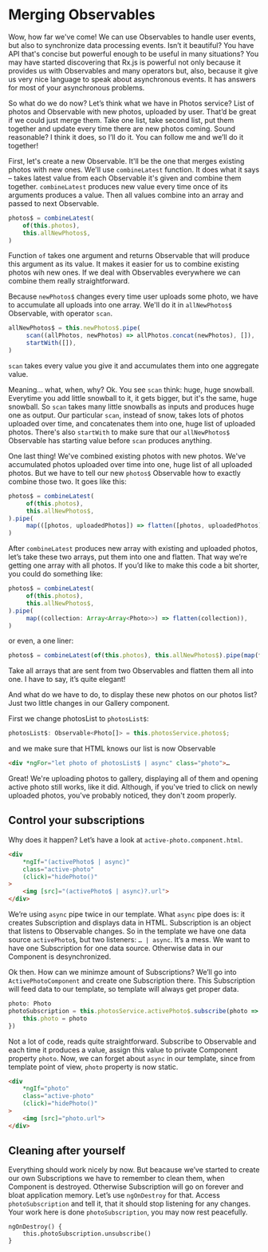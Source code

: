 # Merging Observables

Wow, how far we've come! We can use Observables to handle user events, but also to synchronize data processing events. Isn’t it beautiful? You have API that's concise but powerful enough to be useful in many situations? You may have started discovering that Rx.js is powerful not only because it provides us with Observables and many operators but, also, because it give us very nice language to speak about asynchronous events. It has answers for most of your asynchronous problems.

So what do we do now? Let’s think what we have in Photos service? List of photos and Observable with new photos, uploaded by user. That’d be great if we could just merge them. Take one list, take second list, put them together and update every time there are new photos coming. Sound reasonable? I think it does, so I’ll do it. You can follow me and we’ll do it together!

First, let's create a new Observable. It'll be the one that merges existing photos with new ones. We'll use `combineLatest` function. It does what it says – takes latest value from each Observable it's given and combine them together. `combineLatest` produces new value every time once of its arguments produces a value. Then all values combine into an array and passed to next Observable. 

```typescript
photos$ = combineLatest(
    of(this.photos),
    this.allNewPhotos$,
)
```

Function `of` takes one argument and returns Observable that will produce this argument as its value. It makes it easier for us to combine existing photos wih new ones. If we deal with Observables everywhere we can combine them really straightforward.

Because `newPhotos$` changes every time user uploads some photo, we have to accumulate all uploads into one array. We'll do it in `allNewPhotos$` Observable, with operator `scan`.

```typescript
allNewPhotos$ = this.newPhotos$.pipe(
     scan((allPhotos, newPhotos) => allPhotos.concat(newPhotos), []),
     startWith([]),
)
```

`scan` takes every value you give it and accumulates them into one aggregate value. 

Meaning… what, when, why? Ok. You see `scan` think: huge, huge snowball. Everytime you add little snowball to it, it gets bigger, but it's the same, huge snowball. So `scan` takes many little snowballs as inputs and produces huge one as output. Our particular `scan`, instead of snow, takes lots of photos uploaded over time, and concatenates them into one, huge list of uploaded photos. There's also `startWith` to make sure that our `allNewPhotos$` Observable has starting value before `scan` produces anything.

One last thing! We've combined existing photos with new photos. We've accumulated photos uploaded over time into one, huge list of all uploaded photos. But we have to tell our new `photos$` Observable how to exactly combine those two. It goes like this:

```typescript
photos$ = combineLatest(
     of(this.photos),
     this.allNewPhotos$,
).pipe(
     map(([photos, uploadedPhotos]) => flatten([photos, uploadedPhotos])),
)
```

After `combineLatest` produces new array with existing and uploaded photos, let’s take these two arrays, put them into one and flatten. That way we’re getting one array with all photos. If you’d like to make this code a bit shorter, you could do something like:

```typescript
photos$ = combineLatest(
     of(this.photos),
     this.allNewPhotos$,
).pipe(
     map((collection: Array<Array<Photo>>) => flatten(collection)),
)
```

or even, a one liner:


```typescript
photos$ = combineLatest(of(this.photos), this.allNewPhotos$).pipe(map(flatten))
```

Take all arrays that are sent from two Observables and flatten them all into one. I have to say, it’s quite elegant!

And what do we have to do, to display these new photos on our photos list? Just two little changes in our Gallery component.

First we change photosList to `photosList$`:

```typescript
photosList$: Observable<Photo[]> = this.photosService.photos$;
```

and we make sure that HTML knows our list is now Observable

```html
<div *ngFor="let photo of photosList$ | async" class="photo">…
```

Great! We're uploading photos to gallery, displaying all of them and opening active photo still works, like it did. Although, if you've tried to click on newly uploaded photos, you've probably noticed, they don't zoom properly.

## Control your subscriptions

Why does it happen? Let’s have a look at `active-photo.component.html`. 

```html
<div
    *ngIf="(activePhoto$ | async)"
    class="active-photo"
    (click)="hidePhoto()"
>
    <img [src]="(activePhoto$ | async)?.url">
</div>

```

We’re using `async` pipe twice in our template. What `async` pipe does is: it creates Subscription and displays data in HTML. Subscription is an object that listens to Observable changes. So in the template we have one data source `activePhoto$`, but two listeners: `… | async`. It’s a mess. We want to have one Subscription for one data source. Otherwise data in our Component is desynchronized.

Ok then. How can we minimze amount of Subscriptions? We’ll go into `ActivePhotoComponent` and create one Subscription there. This Subscription will feed data to our template, so template will always get proper data.

```typescript
photo: Photo
photoSubscription = this.photosService.activePhoto$.subscribe(photo => {
    this.photo = photo
})
```

Not a lot of code, reads quite straightforward. Subscribe to Observable and each time it produces a value, assign this value to private Component property `photo`. Now, we can forget about `async` in our template, since from template point of view, `photo` property is now static.

```html
<div
    *ngIf="photo"
    class="active-photo"
    (click)="hidePhoto()"
>
    <img [src]="photo.url">
</div>
```

## Cleaning after yourself
Everything should work nicely by now. But beacause we’ve started to create our own Subscriptions we have to remember to clean them, when Component is destroyed. Otherwise Subscription will go on forever and bloat application memory. Let’s use `ngOnDestroy` for that. Access `photoSubscription` and tell it, that it should stop listening for any changes. Your work here is done `photoSubscription`, you may now rest peacefully.

```
ngOnDestroy() {
    this.photoSubscription.unsubscribe()
}
```
